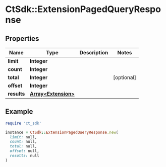 # CtSdk::ExtensionPagedQueryResponse

## Properties

| Name | Type | Description | Notes |
| ---- | ---- | ----------- | ----- |
| **limit** | **Integer** |  |  |
| **count** | **Integer** |  |  |
| **total** | **Integer** |  | [optional] |
| **offset** | **Integer** |  |  |
| **results** | [**Array&lt;Extension&gt;**](Extension.md) |  |  |

## Example

```ruby
require 'ct_sdk'

instance = CtSdk::ExtensionPagedQueryResponse.new(
  limit: null,
  count: null,
  total: null,
  offset: null,
  results: null
)
```

